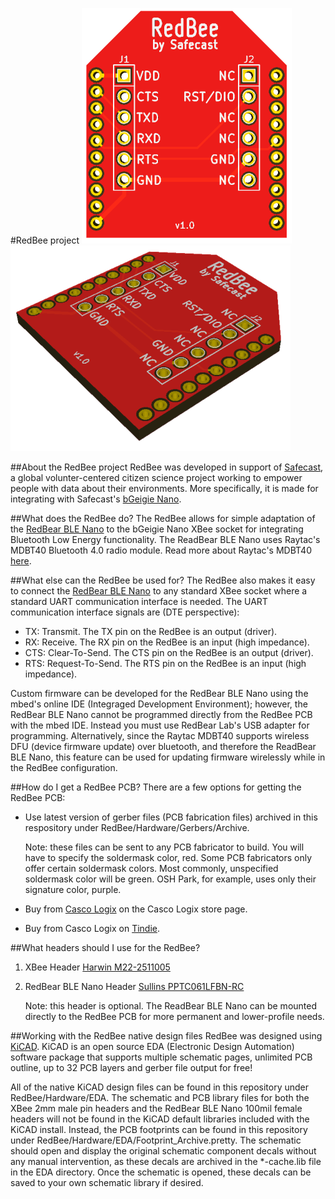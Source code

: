 #RedBee project
![RedBee Front](https://github.com/CascoLogix/RedBee/blob/master/Rendered_Pics/Bare_PCB/RedBee_Front_Bare_small.png "RedBee Front")
![RedBee ISO](https://github.com/CascoLogix/RedBee/blob/master/Rendered_Pics/Bare_PCB/RedBee_Front_ISO_Bare_small.png "RedBee ISO")

##About the RedBee project
RedBee was developed in support of [Safecast](http://blog.safecast.org/), a global volunter-centered citizen science project working to empower people with data about their environments. More specifically, it is made for integrating with Safecast's [bGeigie Nano](http://blog.safecast.org/bgeigie-nano/). 

##What does the RedBee do?
The RedBee allows for simple adaptation of the [RedBear BLE Nano](http://redbearlab.com/blenano/) to the bGeigie Nano XBee socket for integrating Bluetooth Low Energy functionality. The ReadBear BLE Nano uses Raytac's MDBT40 Bluetooth 4.0 radio module. Read more about Raytac's MDBT40 [here](https://www.nordicsemi.com/eng/Products/Bluetooth-Smart-Bluetooth-low-energy/nRF51822).

##What else can the RedBee be used for?
The RedBee also makes it easy to connect the [RedBear BLE Nano](http://redbearlab.com/blenano/) to any standard XBee socket where a standard UART communication interface is needed. The UART communication interface signals are (DTE perspective):
* TX: Transmit. The TX pin on the RedBee is an output (driver).
* RX: Receive. The RX pin on the RedBee is an input (high impedance).
* CTS: Clear-To-Send. The CTS pin on the RedBee is an output (driver).
* RTS: Request-To-Send. The RTS pin on the RedBee is an input (high impedance).

Custom firmware can be developed for the RedBear BLE Nano using the mbed's online IDE (Integraged Development Environment); however, the RedBear BLE Nano cannot be programmed directly from the RedBee PCB with the mbed IDE. Instead you must use RedBear Lab's USB adapter for programming. Alternatively, since the Raytac MDBT40 supports wireless DFU (device firmware update) over bluetooth, and therefore the ReadBear BLE Nano, this feature can be used for updating firmware wirelessly while in the RedBee configuration.

##How do I get a RedBee PCB?
There are a few options for getting the RedBee PCB:
* Use latest version of gerber files (PCB fabrication files) archived in this respository under RedBee/Hardware/Gerbers/Archive. 

   Note: these files can be sent to any PCB fabricator to build. You will have to specify the soldermask color, red. Some PCB fabricators only offer certain soldermask colors. Most commonly, unspecified soldermask color will be green. OSH Park, for example, uses only their signature color, purple.
* Buy from [Casco Logix](http://www.cascologix.com/store/p33/RedBee.html) on the Casco Logix store page.
* Buy from Casco Logix on [Tindie](https://www.tindie.com/stores/CascoLogix/).

##What headers should I use for the RedBee?
1. XBee Header [Harwin M22-2511005](http://www.digikey.com/product-detail/en/harwin-inc/M22-2511005/952-1316-ND/2264297)
2. RedBear BLE Nano Header [Sullins PPTC061LFBN-RC](http://www.digikey.com/product-detail/en/sullins-connector-solutions/PPTC061LFBN-RC/S7004-ND/810145)

   Note: this header is optional. The ReadBear BLE Nano can be mounted directly to the RedBee PCB for more permanent and lower-profile needs.

##Working with the RedBee native design files
RedBee was designed using [KiCAD](http://kicad-pcb.org/). KiCAD is an open source EDA (Electronic Design Automation) software package that supports multiple schematic pages, unlimited PCB outline, up to 32 PCB layers and gerber file output for free! 

All of the native KiCAD design files can be found in this repository under RedBee/Hardware/EDA. The schematic and PCB library files for both the XBee 2mm male pin headers and the RedBear BLE Nano 100mil female headers will not be found in the KiCAD default libraries included with the KiCAD install. Instead, the PCB footprints can be found in this repository under RedBee/Hardware/EDA/Footprint_Archive.pretty. The schematic should open and display the original schematic component decals without any manual intervention, as these decals are archived in the *-cache.lib file in the EDA directory. Once the schematic is opened, these decals can be saved to your own schematic library if desired.
